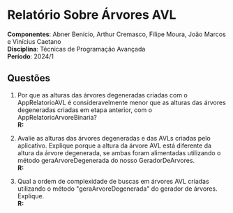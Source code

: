 # Relatório Sobre Árvores AVL

**Componentes**: Abner Benício, Arthur Cremasco, Filipe Moura, João Marcos e Vinícius Caetano  
**Disciplina**: Técnicas de Programação Avançada  
**Período**: 2024/1  


## Questões

1. Por que as alturas das árvores degeneradas criadas com o AppRelatorioAVL é consideravelmente menor que as alturas das árvores degeneradas criadas em etapa anterior, com o AppRelatorioArvoreBinaria?  
**R:**

2. Avalie as alturas das árvores degeneradas e das AVLs criadas pelo aplicativo. Explique porque a altura da árvore AVL está diferente da altura da árvore degenerada, se ambas foram alimentadas utilizando o método geraArvoreDegenerada do nosso GeradorDeArvores.  
**R:** 

3. Qual a ordem de complexidade de buscas em árvores AVL criadas utilizando o método "geraArvoreDegenerada" do gerador de árvores. Explique.  
**R:** 
